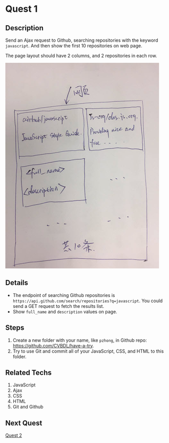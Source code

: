 # Quest 1

## Description

Send an Ajax request to Github, searching repositories with the keyword
`javascript`.
And then show the first 10 repositories on web page.

The page layout should have 2 columns, and 2 repositories in each row.

![Sample](./demo.jpg)

## Details

* The endpoint of searching Github repositories is
  `https://api.github.com/search/repositories?q=javascript`.
  You could send a GET request to fetch the results list.
* Show `full_name` and `description` values on page.

## Steps

1. Create a new folder with your name, like `pzhong`, in Github repo:
  <https://github.com/CVBDL/have-a-try>.
2. Try to use Git and commit all of your JavaScript, CSS, and HTML to this folder.

## Related Techs

1. JavaScript
2. Ajax
3. CSS
4. HTML
5. Git and Github

## Next Quest

[Quest 2](../Q2)
